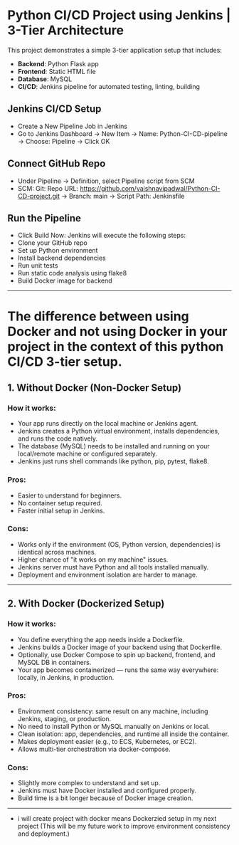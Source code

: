 # Python CI/CD Project using Jenkins | 3-Tier Architecture

This project demonstrates a simple 3-tier application setup that includes:
- **Backend**: Python Flask app
- **Frontend**: Static HTML file
- **Database**: MySQL
- **CI/CD**: Jenkins pipeline for automated testing, linting, building

## Jenkins CI/CD Setup
- Create a New Pipeline Job in Jenkins
- Go to Jenkins Dashboard -> New Item -> Name: Python-CI-CD-pipeline -> Choose: Pipeline -> Click OK

## Connect GitHub Repo
- Under Pipeline -> Definition, select Pipeline script from SCM
- SCM: Git: Repo URL: https://github.com/vaishnavipadwal/Python-CI-CD-project.git -> Branch: main -> Script Path: Jenkinsfile

## Run the Pipeline
- Click Build Now: Jenkins will execute the following steps:
- Clone your GitHub repo
- Set up Python environment
- Install backend dependencies
- Run unit tests
- Run static code analysis using flake8
- Build Docker image for backend

---

# The difference between using Docker and not using Docker in your project in the context of this python CI/CD 3-tier setup.

##  1. **Without Docker (Non-Docker Setup)**

### How it works:

* Your app runs directly on the local machine or Jenkins agent.
* Jenkins creates a Python virtual environment, installs dependencies, and runs the code natively.
* The database (MySQL) needs to be installed and running on your local/remote machine or configured separately.
* Jenkins just runs shell commands like python, pip, pytest, flake8.

### Pros:

* Easier to understand for beginners.
* No container setup required.
* Faster initial setup in Jenkins.

### Cons:

* Works only if the environment (OS, Python version, dependencies) is identical across machines.
* Higher chance of "it works on my machine" issues.
* Jenkins server must have Python and all tools installed manually.
* Deployment and environment isolation are harder to manage.

---

##  2. **With Docker (Dockerized Setup)**

### How it works:

* You define everything the app needs inside a Dockerfile.
* Jenkins builds a Docker image of your backend using that Dockerfile.
* Optionally, use Docker Compose to spin up backend, frontend, and MySQL DB in containers.
* Your app becomes containerized — runs the same way everywhere: locally, in Jenkins, in production.

### Pros:

* Environment consistency: same result on any machine, including Jenkins, staging, or production.
* No need to install Python or MySQL manually on Jenkins or local.
* Clean isolation: app, dependencies, and runtime all inside the container.
* Makes deployment easier (e.g., to ECS, Kubernetes, or EC2).
* Allows multi-tier orchestration via docker-compose.

### Cons:

* Slightly more complex to understand and set up.
* Jenkins must have Docker installed and configured properly.
* Build time is a bit longer because of Docker image creation.

---

- i will create project  with docker means Dockerzied setup in my next project (This will be my future work to improve environment consistency and deployment.)
